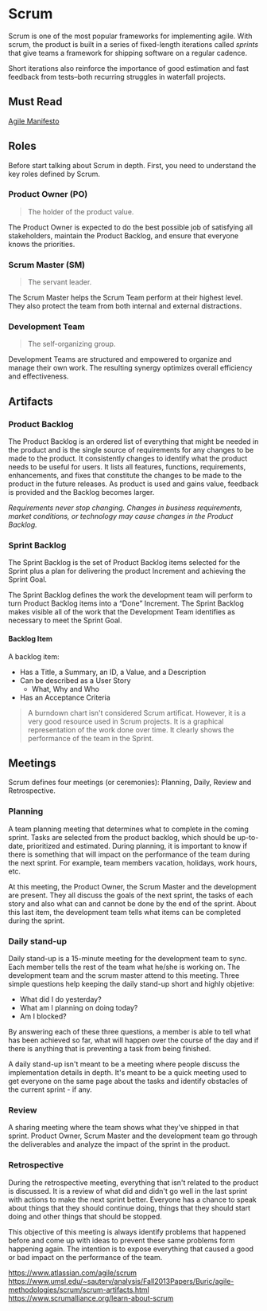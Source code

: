 # Scrum

Scrum is one of the most popular frameworks for implementing agile. With scrum, the product is built in a series of fixed-length iterations called *sprints* that give teams a framework for shipping software on a regular cadence. 

Short iterations also reinforce the importance of good estimation and fast feedback from tests–both recurring struggles in waterfall projects.

## Must Read
[Agile Manifesto](http://agilemanifesto.org/)

## Roles
Before start talking about Scrum in depth. First, you need to understand the key roles defined by Scrum.

### Product Owner (PO)
> The holder of the product value.

The Product Owner is expected to do the best possible job of satisfying all stakeholders, maintain the Product Backlog, and ensure that everyone knows the priorities.

### Scrum Master (SM)
> The servant leader.

The Scrum Master helps the Scrum Team perform at their highest level. They also protect the team from both internal and external distractions.

### Development Team
> The self-organizing group.

Development Teams are structured and empowered to organize and manage their own work. The resulting synergy optimizes overall efficiency and effectiveness.

## Artifacts

### Product Backlog
The Product Backlog is an ordered list of everything that might be needed in the product and is the single source of requirements for any changes to be made to the product. It consistently changes to identify what the product needs to be useful for users. It lists all features, functions, requirements, enhancements, and fixes that constitute the changes to be made to the product in the future releases. As product is used and gains value, feedback is provided and the Backlog becomes larger. 

*Requirements never stop changing. Changes in business requirements, market conditions, or technology may cause changes in the Product Backlog.*

### Sprint Backlog
The Sprint Backlog is the set of Product Backlog items selected for the Sprint plus a plan for delivering the product Increment and achieving the Sprint Goal. 

The Sprint Backlog defines the work the development team will perform to turn Product Backlog items into a “Done” Increment. The Sprint Backlog makes visible all of the work that the Development Team identifies as necessary to meet the Sprint Goal.

#### Backlog Item
A backlog item:
  - Has a Title, a Summary, an ID, a Value, and a Description
  - Can be described as a User Story
    - What, Why and Who
  - Has an Acceptance Criteria

> A burndown chart isn't considered Scrum artificat. However, it is a very good resource used in Scrum projects. It is a graphical representation of the work done over time. It clearly shows the performance of the team in the Sprint.


## Meetings
Scrum defines four meetings (or ceremonies): Planning, Daily, Review and Retrospective.

### Planning
A team planning meeting that determines what to complete in the coming sprint. Tasks are selected from the product backlog, which should be up-to-date, prioritized and estimated. During planning, it is important to know if there is something that will impact on the performance of the team during the next sprint. For example, team members vacation, holidays, work hours, etc.

At this meeting, the Product Owner, the Scrum Master and the development are present. They all discuss the goals of the next sprint, the tasks of each story and also what can and cannot be done by the end of the sprint. About this last item, the development team tells what items can be completed during the sprint.

### Daily stand-up
Daily stand-up is a 15-minute meeting for the development team to sync. Each member tells the rest of the team what he/she is working on. The development team and the scrum master attend to this meeting. Three simple questions help keeping the daily stand-up short and highly objetive:

- What did I do yesterday?
- What am I planning on doing today?
- Am I blocked?

By answering each of these three questions, a member is able to tell what has been achieved so far, what will happen over the course of the day and if there is anything that is preventing a task from being finished.

A daily stand-up isn't meant to be a meeting where people discuss the implementation details in depth. It's meant to be a quick meeting used to get everyone on the same page about the tasks and identify obstacles of the current sprint - if any. 

### Review 
A sharing meeting where the team shows what they've shipped in that sprint. Product Owner, Scrum Master and the development team go through the deliverables and analyze the impact of the sprint in the product.

### Retrospective
During the retrospective meeting, everything that isn't related to the product is discussed. It is a review of what did and didn't go well in the last sprint with actions to make the next sprint better. Everyone has a chance to speak about things that they should continue doing, things that they should start doing and other things that should be stopped.

This objective of this meeting is always identify problems that happened before and come up with ideas to prevent these same problems form happening again. The intention is to expose everything that caused a good or bad impact on the performance of the team.

https://www.atlassian.com/agile/scrum
https://www.umsl.edu/~sauterv/analysis/Fall2013Papers/Buric/agile-methodologies/scrum/scrum-artifacts.html
https://www.scrumalliance.org/learn-about-scrum
